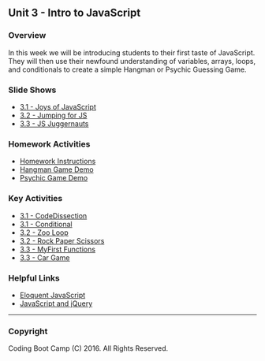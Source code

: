 ## Unit 3 - Intro to JavaScript

### Overview

In this week we will be introducing students to their first taste of JavaScript. They will then use their newfound understanding of variables, arrays, loops, and conditionals to create a simple Hangman or Psychic Guessing Game.

### Slide Shows

* [3.1 - Joys of JavaScript](01-Day/Slide-Shows)
* [3.2 - Jumping for JS](02-Day/Slide-Shows)
* [3.3 - JS Juggernauts](03-Day/Slide-Shows)

### Homework Activities

* [Homework Instructions](../../../01-Class-Content/03-javascript/02-Homework/Instructions/homework-instructions.md)
* [Hangman Game Demo](../../../01-Class-Content/03-javascript/02-Homework/Instructions/hangman-game-demo.mov)
* [Psychic Game Demo](../../../01-Class-Content/03-javascript/02-Homework/Instructions/psychic-game-demo.mov)

### Key Activities

* [3.1 - CodeDissection](../../../01-Class-Content/03-javascript/01-Activities/01-CodeDissection)
* [3.1 - Conditional](../../../01-Class-Content/03-javascript/01-Activities/09-ConditionalActivity)
* [3.2 - Zoo Loop](../../../01-Class-Content/03-javascript/01-Activities/18-ZooLoop)
* [3.2 - Rock Paper Scissors](../../../01-Class-Content/03-javascript/01-Activities/22-RPS-Coded)
* [3.3 - MyFirst Functions](../../../01-Class-Content/03-javascript/01-Activities/27-MyFirstFunctions)
* [3.3 - Car Game](../../../01-Class-Content/03-javascript/01-Activities/32-CarGame)

### Helpful Links

* [Eloquent JavaScript](http://eloquentjavascript.net/)
* [JavaScript and jQuery](http://www.amazon.com/JavaScript-JQuery-Interactive-Front-End-Development/dp/1118531647/ref=sr_1_1?s=books&ie=UTF8&qid=1460751938&sr=1-1)

- - -

### Copyright

Coding Boot Camp (C) 2016. All Rights Reserved.
